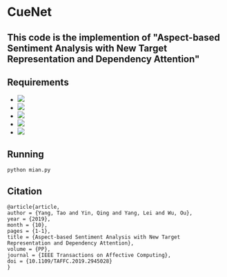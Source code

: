 # CueNet
## This code is the implemention of "Aspect-based Sentiment Analysis with New Target Representation and Dependency Attention"

## Requirements
* ![](https://img.shields.io/badge/python-3.6-green.svg)
* ![](https://img.shields.io/badge/keras-2.2.4-green.svg)
* ![](https://img.shields.io/badge/tensorflow-1.12.0-green.svg)
* ![](https://img.shields.io/badge/keras_contrib-2.0.8-green.svg)
* ![](https://img.shields.io/badge/numpy-1.15.3-green.svg)

## Running
```
python mian.py
```

## Citation
```
@article{article,
author = {Yang, Tao and Yin, Qing and Yang, Lei and Wu, Ou},
year = {2019},
month = {10},
pages = {1-1},
title = {Aspect-based Sentiment Analysis with New Target Representation and Dependency Attention},
volume = {PP},
journal = {IEEE Transactions on Affective Computing},
doi = {10.1109/TAFFC.2019.2945028}
}
```